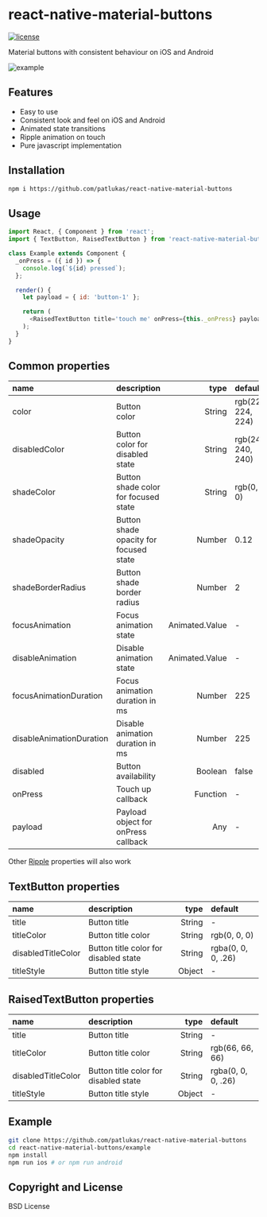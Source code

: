 [license-badge]: https://img.shields.io/npm/l/react-native-material-buttons.svg?colorB=448aff
[license-url]: https://raw.githubusercontent.com/n4kz/react-native-material-buttons/master/license.txt
[example-url]: https://cloud.githubusercontent.com/assets/2055622/23826422/df52a53c-06ac-11e7-855f-f6d189c50320.gif
[ripple]: https://github.com/n4kz/react-native-material-ripple#properties

# react-native-material-buttons

[![license][license-badge]][license-url]

Material buttons with consistent behaviour on iOS and Android

![example][example-url]

## Features

* Easy to use
* Consistent look and feel on iOS and Android
* Animated state transitions
* Ripple animation on touch
* Pure javascript implementation

## Installation

```bash
npm i https://github.com/patlukas/react-native-material-buttons
```

## Usage

```javascript
import React, { Component } from 'react';
import { TextButton, RaisedTextButton } from 'react-native-material-buttons';

class Example extends Component {
  _onPress = ({ id }) => {
    console.log(`${id} pressed`);
  };

  render() {
    let payload = { id: 'button-1' };

    return (
      <RaisedTextButton title='touch me' onPress={this._onPress} payload={payload} />
    );
  }
}
```

## Common properties

 name                     | description                            | type           | default
:------------------------ |:-------------------------------------- | --------------:|:------------------
 color                    | Button color                           |         String | rgb(224, 224, 224)
 disabledColor            | Button color for disabled state        |         String | rgb(240, 240, 240)
 shadeColor               | Button shade color for focused state   |         String | rgb(0, 0, 0)
 shadeOpacity             | Button shade opacity for focused state |         Number | 0.12
 shadeBorderRadius        | Button shade border radius             |         Number | 2
 focusAnimation           | Focus animation state                  | Animated.Value | -
 disableAnimation         | Disable animation state                | Animated.Value | -
 focusAnimationDuration   | Focus animation duration in ms         |         Number | 225
 disableAnimationDuration | Disable animation duration in ms       |         Number | 225
 disabled                 | Button availability                    |        Boolean | false
 onPress                  | Touch up callback                      |       Function | -
 payload                  | Payload object for onPress callback    |            Any | -

Other [Ripple][ripple] properties will also work

## TextButton properties

 name               | description                           | type     | default
:------------------ |:------------------------------------- | --------:|:------------------
 title              | Button title                          |   String | -
 titleColor         | Button title color                    |   String | rgb(0, 0, 0)
 disabledTitleColor | Button title color for disabled state |   String | rgba(0, 0, 0, .26)
 titleStyle         | Button title style                    |   Object | -

## RaisedTextButton properties

 name               | description                           | type     | default
:------------------ |:------------------------------------- | --------:|:------------------
 title              | Button title                          |   String | -
 titleColor         | Button title color                    |   String | rgb(66, 66, 66)
 disabledTitleColor | Button title color for disabled state |   String | rgba(0, 0, 0, .26)
 titleStyle         | Button title style                    |   Object | -

## Example

```bash
git clone https://github.com/patlukas/react-native-material-buttons
cd react-native-material-buttons/example
npm install
npm run ios # or npm run android
```

## Copyright and License

BSD License
